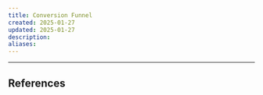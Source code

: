 ```yaml
---
title: Conversion Funnel
created: 2025-01-27
updated: 2025-01-27
description: 
aliases: 
---
```



---
## References

